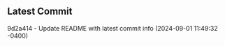 
## Latest Commit
9d2a414 - Update README with latest commit info (2024-09-01 11:49:32 -0400) <Yunxi-Zhou>
